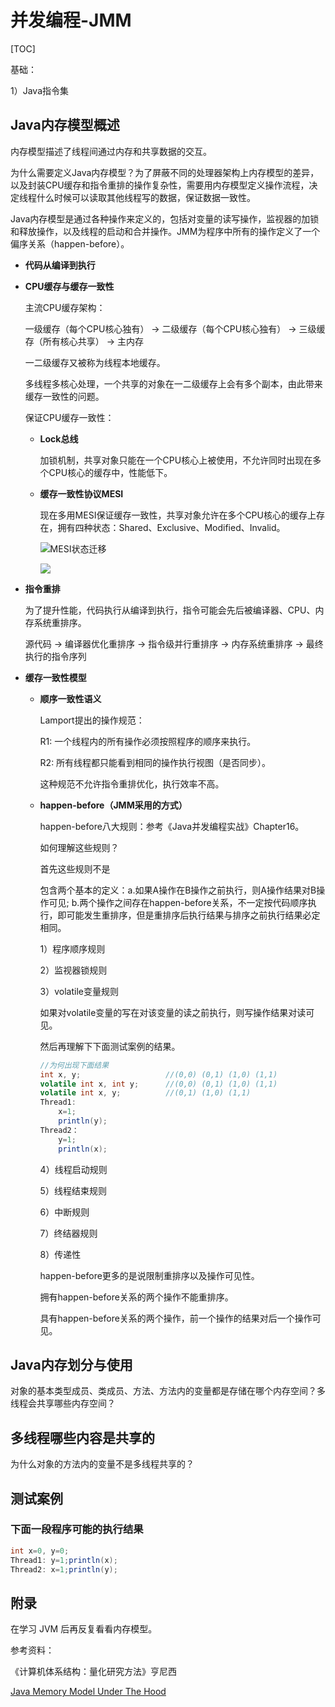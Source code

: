 # 并发编程-JMM

[TOC]

基础：

1）Java指令集

## Java内存模型概述

内存模型描述了线程间通过内存和共享数据的交互。

为什么需要定义Java内存模型？为了屏蔽不同的处理器架构上内存模型的差异，以及封装CPU缓存和指令重排的操作复杂性，需要用内存模型定义操作流程，决定线程什么时候可以读取其他线程写的数据，保证数据一致性。

Java内存模型是通过各种操作来定义的，包括对变量的读写操作，监视器的加锁和释放操作，以及线程的启动和合并操作。JMM为程序中所有的操作定义了一个偏序关系（happen-before）。

+ **代码从编译到执行**

  

+ **CPU缓存与缓存一致性**

  主流CPU缓存架构：

  一级缓存（每个CPU核心独有） -> 二级缓存（每个CPU核心独有） -> 三级缓存（所有核心共享） -> 主内存

  一二级缓存又被称为线程本地缓存。

  多线程多核心处理，一个共享的对象在一二级缓存上会有多个副本，由此带来缓存一致性的问题。 

  保证CPU缓存一致性：

  + **Lock总线**

    加锁机制，共享对象只能在一个CPU核心上被使用，不允许同时出现在多个CPU核心的缓存中，性能低下。

  + **缓存一致性协议MESI**

    现在多用MESI保证缓存一致性，共享对象允许在多个CPU核心的缓存上存在，拥有四种状态：Shared、Exclusive、Modified、Invalid。

    ![MESI状态迁移](http://imgedu.lagou.com/d98244d3850e4721b27cfdbee89c34ae.jpg)

    ![](https://img-blog.csdn.net/20180531185023380?watermark/2/text/aHR0cHM6Ly9ibG9nLmNzZG4ubmV0L3FxXzMzNDMyNTU5/font/5a6L5L2T/fontsize/400/fill/I0JBQkFCMA==/dissolve/70)

+ **指令重排**

  为了提升性能，代码执行从编译到执行，指令可能会先后被编译器、CPU、内存系统重排序。

  源代码 -> 编译器优化重排序 -> 指令级并行重排序 -> 内存系统重排序 -> 最终执行的指令序列

+ **缓存一致性模型**

  + **顺序一致性语义**

    Lamport提出的操作规范：

    R1: 一个线程内的所有操作必须按照程序的顺序来执行。

    R2: 所有线程都只能看到相同的操作执行视图（是否同步）。

    这种规范不允许指令重排优化，执行效率不高。

  - **happen-before（JMM采用的方式）**

    happen-before八大规则：参考《Java并发编程实战》Chapter16。

    如何理解这些规则？

    首先这些规则不是

    包含两个基本的定义：a.如果A操作在B操作之前执行，则A操作结果对B操作可见; b.两个操作之间存在happen-before关系，不一定按代码顺序执行，即可能发生重排序，但是重排序后执行结果与排序之前执行结果必定相同。

    1）程序顺序规则

    2）监视器锁规则

    3）volatile变量规则

    如果对volatile变量的写在对该变量的读之前执行，则写操作结果对读可见。

    然后再理解下下面测试案例的结果。
    
    ```java
    //为何出现下面结果
    int x, y;					//(0,0) (0,1) (1,0) (1,1)
    volatile int x, int y;		//(0,0) (0,1) (1,0) (1,1)
    volatile int x, y;			//(0,1) (1,0) (1,1)
    Thread1:
    	x=1;
    	println(y);
    Thread2：
    	y=1;
    	println(x);
    ```
    
    4）线程启动规则
    
    5）线程结束规则
    
    6）中断规则
    
    7）终结器规则
    
    8）传递性
    
    happen-before更多的是说限制重排序以及操作可见性。
    
    拥有happen-before关系的两个操作不能重排序。
    
    具有happen-before关系的两个操作，前一个操作的结果对后一个操作可见。
    
    

## Java内存划分与使用

对象的基本类型成员、类成员、方法、方法内的变量都是存储在哪个内存空间？多线程会共享哪些内存空间？



## 多线程哪些内容是共享的

为什么对象的方法内的变量不是多线程共享的？



## 测试案例

### 下面一段程序可能的执行结果

```java
int x=0, y=0;
Thread1: y=1;println(x);
Thread2: x=1;println(y);
```



## 附录 

在学习 JVM 后再反复看看内存模型。

参考资料：

《计算机体系结构：量化研究方法》亨尼西

[Java Memory Model Under The Hood](https://gvsmirnov.ru/blog/tech/2014/02/10/jmm-under-the-hood.html)

